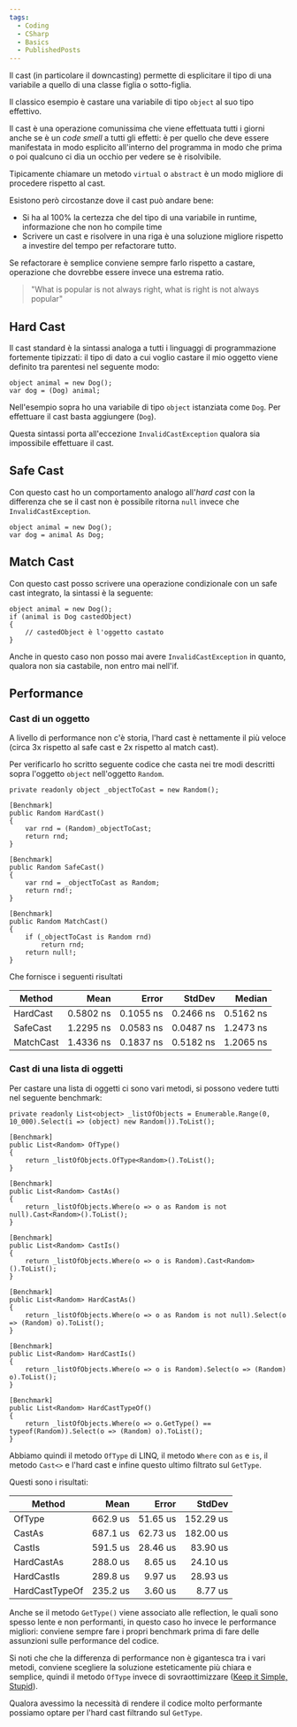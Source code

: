 ```yaml
---
tags:
  - Coding
  - CSharp
  - Basics
  - PublishedPosts
---
```



Il cast (in particolare il downcasting) permette di esplicitare il tipo di una variabile a quello di una classe figlia o sotto-figlia.

Il classico esempio è castare una variabile di tipo `object` al suo tipo effettivo.

Il cast è una operazione comunissima che viene effettuata tutti i giorni anche se è un _code smell_ a tutti gli effetti: è per quello che deve essere manifestata in modo esplicito all'interno del programma in modo che prima o poi qualcuno ci dia un occhio per vedere se è risolvibile.

Tipicamente chiamare un metodo `virtual` o `abstract` è un modo migliore di procedere rispetto al cast.

Esistono però circostanze dove il cast può andare bene:

- Si ha al 100% la certezza che del tipo di una variabile in runtime, informazione che non ho compile time
- Scrivere un cast e risolvere in una riga è una soluzione migliore rispetto a investire del tempo per refactorare tutto.

Se refactorare è semplice conviene sempre farlo rispetto a castare, operazione che dovrebbe essere invece una estrema ratio.

> "What is popular is not always right, what is right is not always popular"

## Hard Cast

Il cast standard è la sintassi analoga a tutti i linguaggi di programmazione fortemente tipizzati: il tipo di dato a cui voglio castare il mio oggetto viene definito tra parentesi nel seguente modo:
```CSharp
object animal = new Dog();
var dog = (Dog) animal;
```
Nell'esempio sopra ho una variabile di tipo `object` istanziata come `Dog`. Per effettuare il cast basta aggiungere (`Dog`).

Questa sintassi porta all'eccezione `InvalidCastException` qualora sia impossibile effettuare il cast.

## Safe Cast

Con questo cast ho un comportamento analogo all'_hard cast_ con la differenza che se il cast non è possibile ritorna `null` invece che `InvalidCastException`.
```CSharp
object animal = new Dog();
var dog = animal As Dog;
```

## Match Cast

Con questo cast posso scrivere una operazione condizionale con un safe cast integrato, la sintassi è la seguente:
```CSharp
object animal = new Dog();
if (animal is Dog castedObject)
{
	// castedObject è l'oggetto castato
}
```
Anche in questo caso non posso mai avere `InvalidCastException` in quanto, qualora non sia castabile, non entro mai nell'if.

## Performance

### Cast di un oggetto

A livello di performance non c'è storia, l'hard cast è nettamente il più veloce (circa 3x rispetto al safe cast e 2x rispetto al match cast).

Per verificarlo ho scritto seguente codice che casta nei tre modi descritti sopra l'oggetto `object` nell'oggetto `Random`.
```CSharp
private readonly object _objectToCast = new Random();

[Benchmark]
public Random HardCast()
{
    var rnd = (Random)_objectToCast;
    return rnd;
}

[Benchmark]
public Random SafeCast()
{
    var rnd = _objectToCast as Random;
    return rnd!;
}

[Benchmark]
public Random MatchCast()
{
    if (_objectToCast is Random rnd)
        return rnd;
    return null!;
}
```
Che fornisce i seguenti risultati

|         Method |      Mean |     Error |    StdDev |    Median |
|--------------- |----------:|----------:|----------:|----------:|
|       HardCast | 0.5802 ns | 0.1055 ns | 0.2466 ns | 0.5162 ns |
|       SafeCast | 1.2295 ns | 0.0583 ns | 0.0487 ns | 1.2473 ns |
|      MatchCast | 1.4336 ns | 0.1837 ns | 0.5182 ns | 1.2065 ns |

### Cast di una lista di oggetti

Per castare una lista di oggetti ci sono vari metodi, si possono vedere tutti nel seguente benchmark:
```CSharp
private readonly List<object> _listOfObjects = Enumerable.Range(0, 10_000).Select(i => (object) new Random()).ToList();

[Benchmark]
public List<Random> OfType()
{
    return _listOfObjects.OfType<Random>().ToList();
}

[Benchmark]
public List<Random> CastAs()
{
    return _listOfObjects.Where(o => o as Random is not null).Cast<Random>().ToList();
}

[Benchmark]
public List<Random> CastIs()
{
    return _listOfObjects.Where(o => o is Random).Cast<Random>().ToList();
}

[Benchmark]
public List<Random> HardCastAs()
{
    return _listOfObjects.Where(o => o as Random is not null).Select(o => (Random) o).ToList();
}

[Benchmark]
public List<Random> HardCastIs()
{
    return _listOfObjects.Where(o => o is Random).Select(o => (Random) o).ToList();
}

[Benchmark]
public List<Random> HardCastTypeOf()
{
    return _listOfObjects.Where(o => o.GetType() == typeof(Random)).Select(o => (Random) o).ToList();
}
```

Abbiamo quindi il metodo `OfType` di LINQ, il metodo `Where` con `as` e `is`, il metodo `Cast<>` e l'hard cast e infine questo ultimo filtrato sul `GetType`.

Questi sono i risultati:

|         Method |     Mean |    Error |    StdDev |
|--------------- |---------:|---------:|----------:|
|         OfType | 662.9 us | 51.65 us | 152.29 us |
|         CastAs | 687.1 us | 62.73 us | 182.00 us |
|         CastIs | 591.5 us | 28.46 us |  83.90 us |
|     HardCastAs | 288.0 us |  8.65 us |  24.10 us |
|     HardCastIs | 289.8 us |  9.97 us |  28.93 us |
| HardCastTypeOf | 235.2 us |  3.60 us |   8.77 us |

Anche se il metodo `GetType()` viene associato alle reflection, le quali sono spesso lente e non performanti, in questo caso ho invece le performance migliori: conviene sempre fare i propri benchmark prima di fare delle assunzioni sulle performance del codice.

Si noti che che la differenza di performance non è gigantesca tra i vari metodi, conviene scegliere la soluzione esteticamente più chiara e semplice, quindi il metodo `OfType` invece di sovraottimizzare ([Keep it Simple, Stupid](https://it.wikipedia.org/wiki/KISS_(principio))).

Qualora avessimo la necessità di rendere il codice molto performante possiamo optare per l'hard cast filtrando sul `GetType`.
